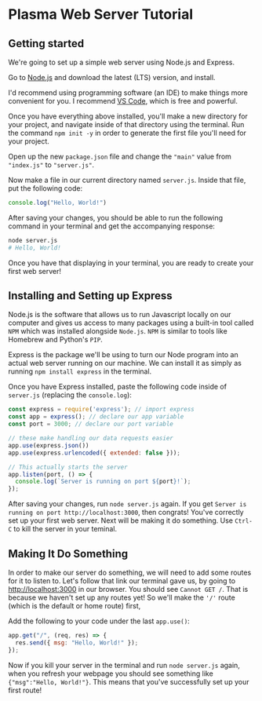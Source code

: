 # Plasma Web Server Tutorial
## Getting started
We're going to set up a simple web server using Node.js and Express. 

Go to [Node.js](https://nodejs.org/) and download the latest (LTS) version, and install. 

I'd recommend using programming software (an IDE) to make things more convenient for you. I recommend [VS Code](https://code.visualstudio.com/), which is free and powerful. 

Once you have everything above installed, you'll make a new directory for your project, and navigate inside of that directory using the terminal. Run the command `npm init -y`
in order to generate the first file you'll need for your project. 

Open up the new `package.json` file and change the `"main"` value from `"index.js"` to `"server.js"`. 

Now make a file in our current directory named `server.js`. Inside that file, put the following code:
```javascript
console.log("Hello, World!")
```

After saving your changes, you should be able to run the following command in your terminal and get the accompanying response: 
```bash
node server.js
# Hello, World!
```

Once you have that displaying in your terminal, you are ready to create your first web server!

## Installing and Setting up Express
Node.js is the software that allows us to run Javascript locally on our computer and gives us access to many packages using a built-in tool called `NPM` which was installed alongside `Node.js`. `NPM` is similar to tools like Homebrew and Python's `PIP`. 

Express is the package we'll be using to turn our Node program into an actual web server running on our machine. We can install it as simply as running `npm install express` in the terminal. 

Once you have Express installed, paste the following code inside of `server.js` (replacing the `console.log`):
```js
const express = require('express'); // import express
const app = express(); // declare our app variable
const port = 3000; // declare our port variable

// these make handling our data requests easier
app.use(express.json())
app.use(express.urlencoded({ extended: false }));

// This actually starts the server
app.listen(port, () => {
  console.log(`Server is running on port ${port}!`);
});
```

After saving your changes, run `node server.js` again. If you get `Server is running on port http://localhost:3000`, then congrats! You've correctly set up your first web server. Next will be making it do something. Use `Ctrl-C` to kill the server in your teminal. 

## Making It Do Something
In order to make our server do something, we will need to add some routes for it to listen to. Let's follow that link our terminal gave us, by going to [http://localhost:3000](http://localhost:3000) in our browser. You should see `Cannot GET /`. That is because we haven't set up any routes yet! So we'll make the `'/'` route (which is the default or home route) first,

Add the following to your code under the last `app.use()`:
```js
app.get("/", (req, res) => {
  res.send({ msg: "Hello, World!" });
});
```

Now if you kill your server in the terminal and run `node server.js` again, when you refresh your webpage you should see something like `{"msg":"Hello, World!"}`. This means that you've successfully set up your first route! 